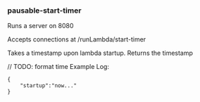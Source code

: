 ### pausable-start-timer

Runs a server on 8080

Accepts connections at /runLambda/start-timer

Takes a timestamp upon lambda startup. Returns the timestamp

// TODO: format time
Example Log:
```
{
    "startup":"now..."
}
```
